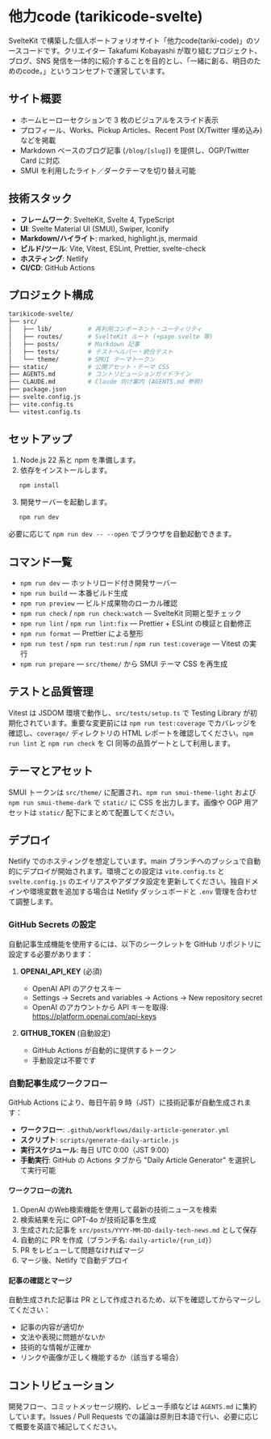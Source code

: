 # 他力code (tarikicode-svelte)

SvelteKit で構築した個人ポートフォリオサイト「他力code(tariki-code)」のソースコードです。クリエイター Takafumi Kobayashi が取り組むプロジェクト、ブログ、SNS 発信を一体的に紹介することを目的とし、「一緒に創る、明日のためのcode。」というコンセプトで運営しています。

## サイト概要

- ホームヒーローセクションで 3 枚のビジュアルをスライド表示
- プロフィール、Works、Pickup Articles、Recent Post (X/Twitter 埋め込み) などを掲載
- Markdown ベースのブログ記事 (`/blog/[slug]`) を提供し、OGP/Twitter Card に対応
- SMUI を利用したライト／ダークテーマを切り替え可能

## 技術スタック

- **フレームワーク**: SvelteKit, Svelte 4, TypeScript
- **UI**: Svelte Material UI (SMUI), Swiper, Iconify
- **Markdown/ハイライト**: marked, highlight.js, mermaid
- **ビルド/ツール**: Vite, Vitest, ESLint, Prettier, svelte-check
- **ホスティング**: Netlify
- **CI/CD**: GitHub Actions

## プロジェクト構成

```bash
tarikicode-svelte/
├── src/
│   ├── lib/          # 再利用コンポーネント・ユーティリティ
│   ├── routes/       # SvelteKit ルート (+page.svelte 等)
│   ├── posts/        # Markdown 記事
│   ├── tests/        # テストヘルパー・統合テスト
│   └── theme/        # SMUI テーマトークン
├── static/           # 公開アセット・テーマ CSS
├── AGENTS.md         # コントリビューションガイドライン
├── CLAUDE.md         # Claude 向け案内 (AGENTS.md 参照)
├── package.json
├── svelte.config.js
├── vite.config.ts
└── vitest.config.ts
```

## セットアップ

1. Node.js 22 系と npm を準備します。
2. 依存をインストールします。

```bash
   npm install
```

3. 開発サーバーを起動します。

```bash
   npm run dev
```

必要に応じて `npm run dev -- --open` でブラウザを自動起動できます。

## コマンド一覧

- `npm run dev` — ホットリロード付き開発サーバー
- `npm run build` — 本番ビルド生成
- `npm run preview` — ビルド成果物のローカル確認
- `npm run check` / `npm run check:watch` — SvelteKit 同期と型チェック
- `npm run lint` / `npm run lint:fix` — Prettier + ESLint の検証と自動修正
- `npm run format` — Prettier による整形
- `npm run test` / `npm run test:run` / `npm run test:coverage` — Vitest の実行
- `npm run prepare` — `src/theme/` から SMUI テーマ CSS を再生成

## テストと品質管理

Vitest は JSDOM 環境で動作し、`src/tests/setup.ts` で Testing Library が初期化されています。重要な変更前には `npm run test:coverage` でカバレッジを確認し、`coverage/` ディレクトリの HTML レポートを確認してください。`npm run lint` と `npm run check` を CI 同等の品質ゲートとして利用します。

## テーマとアセット

SMUI トークンは `src/theme/` に配置され、`npm run smui-theme-light` および `npm run smui-theme-dark` で `static/` に CSS を出力します。画像や OGP 用アセットは `static/` 配下にまとめて配置してください。

## デプロイ

Netlify でのホスティングを想定しています。main ブランチへのプッシュで自動的にデプロイが開始されます。環境ごとの設定は `vite.config.ts` と `svelte.config.js` のエイリアスやアダプタ設定を更新してください。独自ドメインや環境変数を追加する場合は Netlify ダッシュボードと `.env` 管理を合わせて調整します。

### GitHub Secrets の設定

自動記事生成機能を使用するには、以下のシークレットを GitHub リポジトリに設定する必要があります：

1. **OPENAI_API_KEY** (必須)
    - OpenAI API のアクセスキー
    - Settings → Secrets and variables → Actions → New repository secret
    - OpenAI のアカウントから API キーを取得: https://platform.openai.com/api-keys

2. **GITHUB_TOKEN** (自動設定)
    - GitHub Actions が自動的に提供するトークン
    - 手動設定は不要です

### 自動記事生成ワークフロー

GitHub Actions により、毎日午前 9 時（JST）に技術記事が自動生成されます：

- **ワークフロー**: `.github/workflows/daily-article-generator.yml`
- **スクリプト**: `scripts/generate-daily-article.js`
- **実行スケジュール**: 毎日 UTC 0:00（JST 9:00）
- **手動実行**: GitHub の Actions タブから "Daily Article Generator" を選択して実行可能

#### ワークフローの流れ

1. OpenAI のWeb検索機能を使用して最新の技術ニュースを検索
2. 検索結果を元に GPT-4o が技術記事を生成
3. 生成された記事を `src/posts/YYYY-MM-DD-daily-tech-news.md` として保存
4. 自動的に PR を作成（ブランチ名: `daily-article/{run_id}`）
5. PR をレビューして問題なければマージ
6. マージ後、Netlify で自動デプロイ

#### 記事の確認とマージ

自動生成された記事は PR として作成されるため、以下を確認してからマージしてください：

- 記事の内容が適切か
- 文法や表現に問題がないか
- 技術的な情報が正確か
- リンクや画像が正しく機能するか（該当する場合）

## コントリビューション

開発フロー、コミットメッセージ規約、レビュー手順などは `AGENTS.md` に集約しています。Issues / Pull Requests での議論は原則日本語で行い、必要に応じて概要を英語で補記してください。
